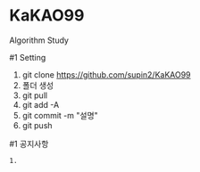 # KaKAO99
Algorithm Study

#1 Setting 
1. git clone https://github.com/supin2/KaKAO99
2. 폴더 생성
3. git pull
4. git add -A
5. git commit -m "설명"
6. git push


#1 공지사항
```
1. 
```
